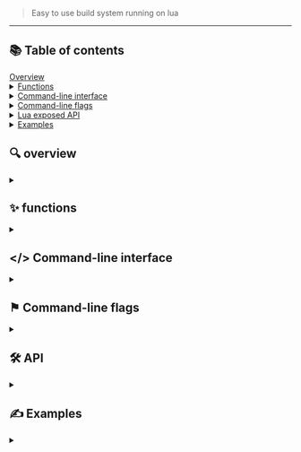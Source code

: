 > Easy to use build system running on lua


---

## 📚 Table of contents

<summary><a href="#🔍-overview">Overview</a></summary>
<details>
<summary><a href="#✨-functions">Functions</a></summary>

- [project](#project)
- [version](#version)
- [build](#build)
- [debug](#debug)
- [copy](#copy)
- [glob_files](#glob_files)
- [glob_dirs](#glob_dirs)
- [glob_packages](#glob_packages)
- [sources](#sources)
- [headers](#headers)
- [cflags](#cflags)
- [lflags](#lflags)
- [asmflags](#asmflags)
- [linkerflags](#linkerflags)
- [packages](#packages)
- [compiler](#compiler)
- [assembler](#assembler)
- [autoconfigure](#autoconfigure)

</details>

<details>
<summary><a href="#command-line-interface">Command-line interface</a></summary>

- [build (CLI)](#build-cli)
- [version (CLI)](#version-cli)
- [configure (CLI)](#configure-cli)

</details>

<details>
<summary><a href="#⚑-command-line-flags">Command-line flags</a></summary>

- [--builddir](#--builddir)

</details>

<details>
<summary><a href="#🛠-api">Lua exposed API</a></summary>

- [objects overview](#objects)
- [Project obj](#project-obj)
- [File obj](#file-obj)
- [Directory obj](#directory-obj)
- [Package obj](#package-obj)

</details>

<details>
<summary><a href="#✍️-examples">Examples</a></summary>

- [Basics](#example-1--basics)
- [Multiple projects](#example-2--multiple-projects)
- [Using lua](#example-3--using-lua)
</details>



## 🔍 overview 
<details> 
<summary></summary>
MBS (Masan build system) is an easy to use build system running on top of the lua-interpreter. The build system is basically a lua library written in go that can be included to any lua file. The power of the build system running on top of lua is the fact that it retains all the portability and power of the lua language and all the build system functions can be mixed with the lua syntax to create really flexible build files.
</details>

## ✨ functions
<details>
<summary></summary>
## project 

project(name string,build_dir_path string) *Project

Initializes a new project with the specified name
build_dir_path is optional and will default to build/

**Example**

```lua
mbs.project("myCProject")
```

## version

version(version float64) void

Can be used to enforce a minimum version from the users mbs build system.

**Example**

```lua
mbs.version(1.0)
```


**Example**

```lua
myproj = mbs.project("myapp", "output/")
```


## build

build(project *Project) void

Builds project.

**Example:**

```lua
mbs.build(project)
```

## debug

debug(project *Project) void

Prints project.

**Example:**
```
mbs.debug(project)
```

## copy

copy(src_path string... , dest_path string) void

Copy files or directories from src to dest.
src and dest can both be a file or a directory.

### Notice 
* Wildcards are not supported.
* ~/ eg extended paths are not supported.  


**Example:**
```lua
mbs.copy("src/","dest/")
```

## glob_files

glob_files(path string...) *File

Globs files with the given path.

**Example:**
```lua
myfiles = mbs.glob_files("src/*.c","/home/masa/somefolder/somefile.c")
```


## glob_dirs

glob_dirs(path string...) *Directory

Globs directories with the given path.

**Example:**
```lua
myfiles = mbs.glob_dirs("headers","includes")
```

## glob_packages

glob_packages(pkg_name string...) *Package

Globs packages with the given name using pkg-config utility.

If the package is not found from the users system the function tries to install them through a suitable package manager that the user might have.

**Example:**
```lua
mypackages = mbs.glob_packages("sdl2","ffreetype2")
```

## sources

sources(project *Project, sources *Files ...) void

Binds sources to project.

**Example:**
```lua
mbs.sources(project,myfiles)
```

## headers

headers(project *Project , headers *Directory ...) void

Binds headers to project.

**Example:**
```lua
mbs.headers(project,mydirs)
```

## cflags

cflags(project *Project,flag string...) void

Binds cflags to project.

**Example:**
```lua
mbs.cflags(project,"-myflag","-käpytikka")
```

## lflags

lflags(project *Project,flag string...) void

Binds lflags to project.

**Example:**
```lua
mbs.lflags(project,"-myflag","-käpytikka")
```

## asmflags

asmflags(project *Project,flag string...) void

Binds asm flags to project.

**Example:**
```lua
mbs.asmflags(project,"-myflag","-käpytikka")
```

## linkerflags

linkerflags(project *Project,flag string...) void

Binds linker flags to project.

**Example:**
```lua
mbs.linkerflags(project,"-myflag","-käpytikka")
```


## packages

packages(project *Project,package *Package ...) void

Binds packages to project.

**Example:**
```lua
mbs.packages(project,packages)
```

## compiler

compiler(project *Project,compiler *string)void

Binds compiler to project. 

**Example:**
```lua
mbs.compiler(project,"clang")
```

## assembler

assembler(project *Project,assembler *string)void

Binds assembler to project.

**Example:**
```lua
mbs.assembler(project,"nasm")
```

## autoconfigure 

autoconfigure(project *Project , enabled bool) void

Sets autoconfigure on or off for the current project. 
If autoconfigure is enabled it's run with the build function. 
Autoconfigure tries to find suitable compilers , assemblers and flags for your project.

Autoconfigure is enabled by default by every mbs project.

**Example:**

```lua 
mbs.autoconfigure(project,false)
```
</details>

## </> Command-line interface
<details>
<summary></summary>

## build (CLI)

build <build_file_path>

Builds the project. Takes the build file path as a parameter

**Example**

```
mbs build ..
```

## version (CLI)

mbs version 

Prints the version of your mbs

**Example**

```
mbs version
```

## configure (CLI)

mbs confirue

Creates a build directory and a build file

**Example**

```
mbs configure
```
</details>

## ⚑  Command-line flags
<details>
<summary></summary>

## --builddir

Lets you bypass the build directory path set in the build.lua file

**Example**

```
mbs build --builddir myownbuilddir/ ..
```
</details>

## 🛠 API
<details>
<summary></summary>
The real power of this build system is the api that is exposed to lua.
It lets you read / write to the objects you create with the build system, break them down and play with them.

There is nothing you cant do with this system as you have a full-fledged programming language in your hands.

Examples on how this works in practise are found from the [Examples](#✍️-examples) section of this documentation.

## Objects

All build system objects are fully exposed to Lua.
While it’s possible to modify them directly, this is not recommended. Doing so can clutter your build files and make them harder to understand.

## Project obj

```go
type Project struct {
	Name string
	Cwd string
	Build_dir_path string
	Build_file_path string
	Sources []*File
	Headers []*Directory
	Libraries []*Package
	Compiler string 
	CFlags []string
	LFlags []string
	ASMFlags []string
	LinkerFlags []string
	Assembler string
	AutoConfigure bool
	OS string
}
```

## File obj

```go
type File struct {
	Name string
	Type string
	Cwd string
	Found bool
}
```

## Directory obj

```go
type Directory struct {
	Name string
	Path string
	Found bool
}
```

## Package obj

```go
type Package struct {
	Name string
	Headers string
	Libraries string
	Found bool
}
```
</details>

## ✍️ Examples 
<details>
<summary></summary>
Examples of building C/C++ projects with mbs.

## Example 1 / Basics

### Working directory tree

```
My C Project
├── build
├── build.lua
├── headers
│   └── header.h
├── resources
│   └── img.png
└── src
    └── main.c
```

### build.lua file contents

```lua

-- Add the mbs to your build.lua file
mbs = require("mbs")

-- Enforce the version. 
-- You can check your mbs version with mbs version
mbs.version(1.0)

-- Glob all the needed resources
local project = mbs.project("CProject")
local headers = mbs.glob_dirs("headers")
local sources = mbs.glob_files("src/*.c")
local packages = mbs.glob_packages("sdl2")

-- Copy the whole resources folder to your build directory
mbs.copy("resources","build")

-- Bind everything to your project
mbs.compiler(project,"gcc")
mbs.sources(project,sources)
mbs.headers(project,headers)
mbs.packages(project,packages)

-- List everything bound to the project
mbs.debug(project)

-- Build the project
mbs.build(project)
```

## Example 2 / Multiple projects

### Working directory tree

```
My C Project
.
├── build
│   ├── build.ninja
│   ├── cppProject
│   └── main_cpp.o
├── build.lua
├── build2
│   ├── build.ninja
│   ├── cppProject2
│   └── main_cpp.o
├── headers
│   └── test.h
├── resources
└── src
    └── main.cpp
```

### build.lua file contents

```lua

-- This example builds 2 projects from the same build.lua file

-- This can be achieved by simply giving the second project a different build directory

local mbs = require("mbs")
 -- We dont appoint any specific build directory for the first project so it will just use build/
local project = mbs.project("cppProject")
local sources = mbs.glob_files("src/*")
local headers = mbs.glob_dirs("headers")

mbs.sources(project,sources)
mbs.headers(project,headers)
mbs.build(project)

 -- For the second project we appoint a different build directory so it wont overwrite the first project on the build/ directory
local project2 = mbs.project("cppProject2","build2/")
local sources2 = mbs.glob_files("src/*")
local headers2 = mbs.glob_dirs("headers")

mbs.sources(project2,sources)
mbs.headers(project2,headers)
mbs.build(project2)

```

## Example 3 / Using lua

### Working directory tree

```
My C Project
├── build
├── build.lua
├── headers
│   └── header.h
├── resources
│   └── img.png
└── src
    └── main.c
```

### build.lua file contents

```lua

mbs = require("mbs")
mbs.version(1.0)

local project = mbs.project("CProject")

-- headers2 does not exist
local headers = mbs.glob_dirs("headers","headers2") 
local sources = mbs.glob_files("src/*.cpp","src/*.asm")

-- gtk10 does not exist
local packages = mbs.glob_packages("sdl2","gtk10")


-- Using the lua exposed data from *File , *Directory , *Package and *Project.
-- We can mix the exposed data with normal lua to create virtually anything

if not headers["headers2"].Found then
    print("⚠️ headers2 not found")
end

if not packages["gtk10"].Found then
    print("⚠️ gtk10 not found")
end

-- Access to this data works both ways. We can also modify the data.
packages["gtk10"].Found = true 
project.Name = "BetterName"

mbs.sources(project,sources)
mbs.headers(project,headers)
mbs.packages(project,packages)

mbs.build(project)
mbs.debug(project)
```
</details>


